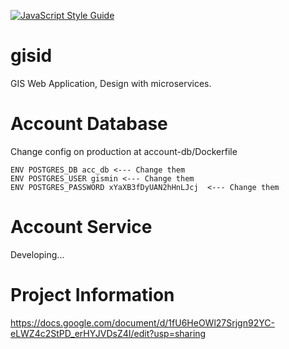 [![JavaScript Style Guide](https://img.shields.io/badge/code_style-standard-brightgreen.svg)](https://standardjs.com)
# gisid
GIS Web Application, Design with microservices.
# Account Database
Change config on production at account-db/Dockerfile
```
ENV POSTGRES_DB acc_db <--- Change them
ENV POSTGRES_USER gismin <--- Change them
ENV POSTGRES_PASSWORD xYaXB3fDyUAN2hHnLJcj  <--- Change them
```
# Account Service
Developing...

# Project Information
https://docs.google.com/document/d/1fU6HeOWl27Srjgn92YC-eLWZ4c2StPD_erHYJVDsZ4I/edit?usp=sharing
